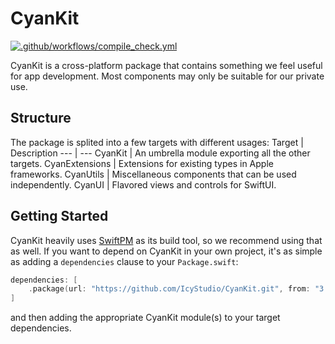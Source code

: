 # CyanKit

[![.github/workflows/compile_check.yml](https://github.com/IcyStudio/CyanKit/actions/workflows/compile_check.yml/badge.svg?branch=main)](https://github.com/IcyStudio/CyanKit/actions/workflows/compile_check.yml)

CyanKit is a cross-platform package that contains something we feel useful for app development. Most components may only be suitable for our private use.

## Structure

The package is splited into a few targets with different usages:
Target | Description
--- | ---
CyanKit | An umbrella module exporting all the other targets.
CyanExtensions | Extensions for existing types in Apple frameworks.
CyanUtils | Miscellaneous components that can be used independently.
CyanUI | Flavored views and controls for SwiftUI.

## Getting Started
CyanKit heavily uses [SwiftPM](https://swift.org/package-manager/) as its build tool, so we recommend using that as well. If you want to depend on CyanKit in your own project, it's as simple as adding a `dependencies` clause to your `Package.swift`:

```swift
dependencies: [
    .package(url: "https://github.com/IcyStudio/CyanKit.git", from: "3.0.0")
]
```

and then adding the appropriate CyanKit module(s) to your target dependencies.
